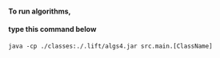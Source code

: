 
#### To run algorithms, 
#### type this command below
    java -cp ./classes:./.lift/algs4.jar src.main.[ClassName]
